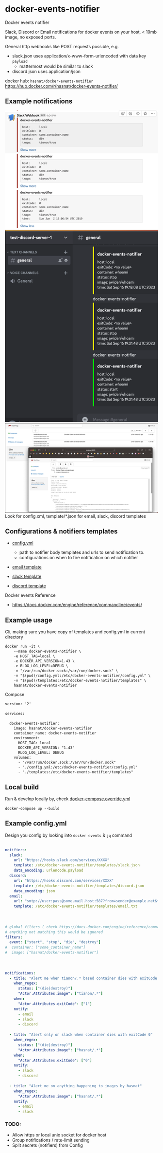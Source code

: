 # docker-events-notifier
Docker events notifier

Slack, Discord or Email notifications for docker events on your host, < 10mb image, no exposed ports.

General http webhooks like POST requests possible, e.g. 
- slack.json uses application/x-www-form-urlencoded with data key `payload`
  - mattermost would be similar to slack
- discord.json uses application/json

docker hub: `hasnat/docker-events-notifier`
https://hub.docker.com/r/hasnat/docker-events-notifier/

## Example notifications
![docker-events-notifier-slack](https://raw.githubusercontent.com/hasnat/docker-events-notifier/master/docker-events-notifier-screenshot-slack.png)
![docker-events-notifier-discord](https://raw.githubusercontent.com/hasnat/docker-events-notifier/master/docker-events-notifier-screenshot-discord.png)
![docker-events-notifier-email](https://raw.githubusercontent.com/hasnat/docker-events-notifier/master/docker-events-notifier-screenshot-email.png)
Look for config.xml, template/*.json for email, slack, discord templates
## Configurations & notifiers templates
- [config.yml](https://github.com/hasnat/docker-events-notifier/blob/master/config.yml) 
  - path to notifier body templates and urls to send notification to.
  - configurations on when to fire notification on which notifier
 

- [email template](https://github.com/hasnat/docker-events-notifier/blob/master/templates/email.txt)

- [slack template](https://github.com/hasnat/docker-events-notifier/blob/master/templates/slack.json)
- [discord template](https://github.com/hasnat/docker-events-notifier/blob/master/templates/discord.json)

Docker events Reference
- https://docs.docker.com/engine/reference/commandline/events/

## Example usage
Cli, making sure you have copy of templates and config.yml in current directory
```
docker run -it \
    --name docker-events-notifier \
    -e HOST_TAG=local \
    -e DOCKER_API_VERSION=1.43 \
    -e RLOG_LOG_LEVEL=DEBUG \
    -v "/var/run/docker.sock:/var/run/docker.sock" \
    -v "$(pwd)/config.yml:/etc/docker-events-notifier/config.yml" \
    -v "$(pwd)/templates:/etc/docker-events-notifier/templates" \
    hasnat/docker-events-notifier
```
Compose
```
version: '2'

services:

  docker-events-notifier:
    image: hasnat/docker-events-notifier
    container_name: docker-events-notifier
    environment:
      HOST_TAG: local
      DOCKER_API_VERSION: "1.43"
      RLOG_LOG_LEVEL: DEBUG
    volumes:
      - "/var/run/docker.sock:/var/run/docker.sock"
      - "./config.yml:/etc/docker-events-notifier/config.yml"
      - "./templates:/etc/docker-events-notifier/templates"

```

## Local build
Run & develop locally by, check [docker-compose.override.yml](https://github.com/hasnat/docker-events-notifier/blob/master/docker-compose.override.yml)

`docker-compose up --build`

## Example config.yml
Design you config by looking into `docker events` & `jq` command
```yaml

notifiers:
  slack:
    url: "https://hooks.slack.com/services/XXXX"
    template: /etc/docker-events-notifier/templates/slack.json
    data_encoding: urlencode.payload
  discord:
    url: "https://hooks.discord.com/services/XXXX"
    template: /etc/docker-events-notifier/templates/discord.json
    data_encoding: json
  email:
    url: "smtp://user:pass@some.mail.host:587?from=sender@example.net&to=recipient1@example.net&to=recipient2@example.net"
    template: /etc/docker-events-notifier/templates/email.txt



# global filters ( check https://docs.docker.com/engine/reference/commandline/events/#filter-events-by-criteria )
# anything not matching this would be ignored
filters:
  event: ["start", "stop", "die", "destroy"]
#  container: ["some_container_name"]
#  image: ["hasnat/docker-events-notifier"]



notifications:
  - title: "Alert me when tianon/.* based container dies with exitCode 1"
    when_regex:
      status: ["(die|destroy)"]
      "Actor.Attributes.image": ["tianon/.*"]
    when:
      "Actor.Attributes.exitCode": ["1"]
    notify:
      - email
      - slack
      - discord

  - title: "Alert only on slack when container dies with exitCode 0"
    when_regex:
      status: ["(die|destroy)"]
      "Actor.Attributes.image": ["hasnat/.*"]
    when:
      "Actor.Attributes.exitCode": ["0"]
    notify:
      - slack
      - discord

  - title: "Alert me on anything happening to images by hasnat"
    when_regex:
      "Actor.Attributes.image": ["hasnat/.*"]
    notify:
      - email
      - slack

```

### TODO:
- Allow https or local unix socket for docker host
- Group notifications / rate-limit sending
- Split secrets (notifiers) from Config
